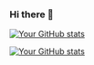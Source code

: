 ### Hi there 👋

[![Your GitHub stats](https://github-readme-stats.vercel.app/api?username=AymanHawk)](https://github.com/anuraghazra/github-readme-stats)

[![Your GitHub stats](https://github-readme-stats.vercel.app/api?username=AymanHawk&count_private=true&show_icons=true)](https://github.com/anuraghazra/github-readme-stats)



<!--
**AymanHawk/AymanHawk** is a ✨ _special_ ✨ repository because its `README.md` (this file) appears on your GitHub profile.

Here are some ideas to get you started:

- 🔭 I’m currently working on ...
- 🌱 I’m currently learning ...
- 👯 I’m looking to collaborate on ...
- 🤔 I’m looking for help with ...
- 💬 Ask me about ...
- 📫 How to reach me: ...
- 😄 Pronouns: ...
- ⚡ Fun fact: ...
-->
